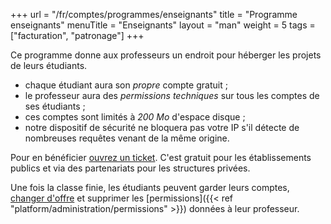 +++
url = "/fr/comptes/programmes/enseignants"
title = "Programme enseignants"
menuTitle = "Enseignants"
layout = "man"
weight = 5
tags = ["facturation", "patronage"]
+++

Ce programme donne aux professeurs un endroit pour héberger les projets de leurs étudiants.

- chaque étudiant aura son _propre_ compte gratuit ;
- le professeur aura des _permissions techniques_ sur tous les comptes de ses étudiants ;
- ces comptes sont limités à _200 Mo_ d'espace disque ;
- notre dispositif de sécurité ne bloquera pas votre IP s'il détecte de nombreuses requêtes venant de la même origine.

Pour en bénéficier [ouvrez un ticket](https://admin.alwaysdata.com/support/add/). C'est gratuit pour les éta­blis­se­ments publics et via des partenariats pour les structures privées.

Une fois la classe finie, les étudiants peuvent garder leurs comptes, [changer d'offre]() et supprimer les [permissions]({{< ref "platform/administration/permissions" >}}) données à leur professeur.
